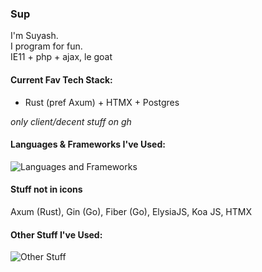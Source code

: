 ### Sup
I'm Suyash.\
I program for fun.\
IE11 + php + ajax, le goat

#### Current Fav Tech Stack:
- Rust (pref Axum) + HTMX + Postgres

_only client/decent stuff on gh_ 

#### Languages & Frameworks I've Used:
<!---![Langs and Frameworks](https://skillicons.dev/icons?i=rust,actix,rocket,go,ocaml,nodejs,express,js,ts,bun,electron,solidjs,svelte,astro,nextjs,gatsby,alpinejs,react,deno,c,cs,py,flask,django,dart,flutter,php,laravel,ruby,rails)--->
![Languages and Frameworks](https://cdn.jsdelivr.net/gh/Boolean-Autocrat/Boolean-Autocrat@main/langs-frameworks.svg)

#### Stuff not in icons
Axum (Rust), Gin (Go), Fiber (Go), ElysiaJS, Koa JS, HTMX

#### Other Stuff I've Used:
<!---![Other Stuff](https://skillicons.dev/icons?i=appwrite,babel,bash,bootstrap,css,docker,firebase,git,graphql,gradle,html,jest,kafka,kubernetes,mongodb,mysql,nginx,postgres,planetscale,rabbitmq,regex,redis,redux,sass,sqlite,supabase,selenium,tailwind,threejs,neovim,vite,webpack)--->
![Other Stuff](https://cdn.jsdelivr.net/gh/Boolean-Autocrat/Boolean-Autocrat@main/other-stuff.svg)
